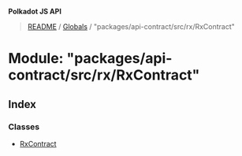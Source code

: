 **Polkadot JS API**

> [README](../README.md) / [Globals](../globals.md) / "packages/api-contract/src/rx/RxContract"

# Module: "packages/api-contract/src/rx/RxContract"

## Index

### Classes

* [RxContract](../classes/_packages_api_contract_src_rx_rxcontract_.rxcontract.md)
